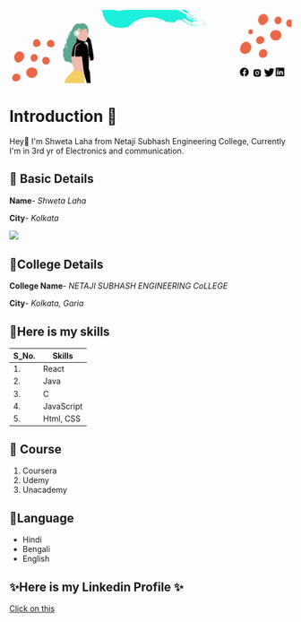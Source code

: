 ![Introduction](https://github.com/shweta-laha/Day3/blob/main/Shweta%20Laha.gif)
# Introduction 🚀
Hey👋 I'm Shweta Laha from Netaji Subhash Engineering College, Currently I'm in 3rd yr of Electronics and communication.

## 💠 Basic Details

**Name**- *Shweta Laha*

**City**- *Kolkata*

<img src="https://img.icons8.com/bubbles/100/000000/kolkata.png"/>

## 💠College Details

**College Name**- *NETAJI SUBHASH ENGINEERING CoLLEGE*

**City**- *Kolkata, Garia*

## 💠Here is my skills

| S_No. | Skills|
|----|----|
|1.| React |
|2.| Java |
|3.| C|
|4.| JavaScript|
|5.| Html, CSS|

## 💠 Course
1. Coursera
2. Udemy
3. Unacademy

## 💠Language
- Hindi
- Bengali
- English
 
 ## ✨Here is my Linkedin Profile ✨
 [Click on this](https://www.linkedin.com/in/shweta-laha-9254741b2/)
